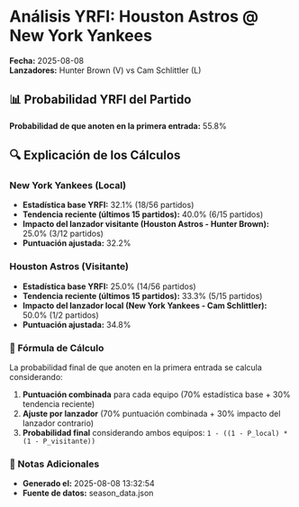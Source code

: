 # Análisis YRFI: Houston Astros @ New York Yankees

**Fecha:** 2025-08-08  
**Lanzadores:** Hunter Brown (V) vs Cam Schlittler (L)

## 📊 Probabilidad YRFI del Partido

**Probabilidad de que anoten en la primera entrada:** 55.8%

## 🔍 Explicación de los Cálculos

### New York Yankees (Local)
- **Estadística base YRFI:** 32.1% (18/56 partidos)
- **Tendencia reciente (últimos 15 partidos):** 40.0% (6/15 partidos)
- **Impacto del lanzador visitante (Houston Astros - Hunter Brown):** 25.0% (3/12 partidos)
- **Puntuación ajustada:** 32.2%

### Houston Astros (Visitante)
- **Estadística base YRFI:** 25.0% (14/56 partidos)
- **Tendencia reciente (últimos 15 partidos):** 33.3% (5/15 partidos)
- **Impacto del lanzador local (New York Yankees - Cam Schlittler):** 50.0% (1/2 partidos)
- **Puntuación ajustada:** 34.8%

### 📝 Fórmula de Cálculo

La probabilidad final de que anoten en la primera entrada se calcula considerando:
1. **Puntuación combinada** para cada equipo (70% estadística base + 30% tendencia reciente)
2. **Ajuste por lanzador** (70% puntuación combinada + 30% impacto del lanzador contrario)
3. **Probabilidad final** considerando ambos equipos: `1 - ((1 - P_local) * (1 - P_visitante))`

### 📌 Notas Adicionales

- **Generado el:** 2025-08-08 13:32:54
- **Fuente de datos:** season_data.json
